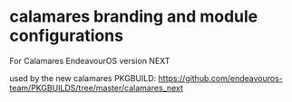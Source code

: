# calamares branding and module configurations

For Calamares EndeavourOS version NEXT

used by the new calamares PKGBUILD:
https://github.com/endeavouros-team/PKGBUILDS/tree/master/calamares_next
